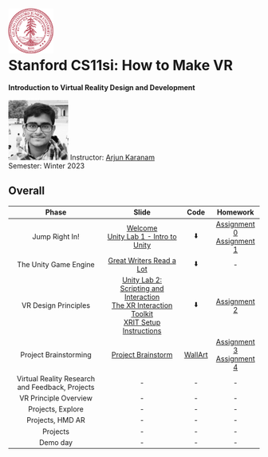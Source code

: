 <h1><img src="assets/stanford.svg" width="90" height="90" /> <br/> Stanford CS11si: How to Make VR</h1>
<b>Introduction to Virtual Reality Design and Development</b>
<br />
<br />
<img src="assets/arjun_karanam.webp" width="120" height="120" />
<span>Instructor: <a href="https://profiles.stanford.edu/arjun-karanam">Arjun Karanam</a></span>
<br />
<span>Semester: Winter 2023</span>

## Overall
| Phase |                                                                                                                     Slide                                                                                                                     |          Code           |                                                                  Homework                                                                  |
|:-----:|:---------------------------------------------------------------------------------------------------------------------------------------------------------------------------------------------------------------------------------------------:|:-----------------------:|:------------------------------------------------------------------------------------------------------------------------------------------:|
|   Jump Right In!   |                                                    [Welcome](slides%2F1-1%20SLIDES%20WELCOME.pdf)<br/>[Unity Lab 1 - Intro to Unity](slides%2F1-2%20SLIDES%20LAB%20INTRO%20TO%20UNITY.pdf)                                                    |           ⬇️            |       [Assignment 0](assignments%2FHW%200_Unity%20Installation.rtf)<br/>[Assignment 1](assignments%2FHW%201_Make%20a%20Snowman.rtf)        |
|   The Unity Game Engine   |                                                                                         [Great Writers Read a Lot](slides%2F2-1%20Great%20Writers%20Read.pdf)                                                                                         |           ⬇️            |                                                                     -                                                                      |
|   VR Design Principles   |         [Unity Lab 2: Scripting and Interaction](slides%2F2-2%20Unity%20Principles%20Intro.pdf)<br/>[The XR Interaction Toolkit](slides%2F5-2_The%20Unity%20XR%20Interaction%20Toolkit.pdf)<br/>[XRIT Setup Instructions](slides%2FVR%20Workshop.pptx.pdf)          | ⬇️ |                                      [Assignment 2](assignments%2FHW2_Beatsaber%20Lite%28old%29.rtf)                                       |
|   Project Brainstorming   |             [Project Brainstorm ](slides%2FWeek%204%20Day%201.pdf)                                                                                                                                                                                                                        |            [WallArt](code/WallArt)            | [Assignment 3](assignments%2FHW3_%20Getting%20Closer%20to%20Beatsaber.rtf)<br/>[Assignment 4](assignments%2FProject%20Spec%20Template.rtf) |
|   Virtual Reality Research and Feedback, Projects   |                                                                                                                       -                                                                                                                       |            -            |                                                                     -                                                                      |
|   VR Principle Overview   |                                                                                                                       -                                                                                                                       |            -            |                                                                     -                                                                      |
|   Projects, Explore   |                                                                                                                       -                                                                                                                       |            -            |                                                                     -                                                                      |
|   Projects, HMD AR   |                                                                                                                       -                                                                                                                       |            -            |                                                                     -                                                                      |
|   Projects   |                                                                                                                       -                                                                                                                       |            -            |                                                                     -                                                                      |
|   Demo day   |                                                                                                                       -                                                                                                                       |            -            |                                                                     -                                                                      |

